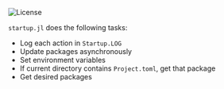 
![License](https://img.shields.io/github/license/jakobjpeters/startup.jl)

`startup.jl` does the following tasks:
- Log each action in `Startup.LOG`
- Update packages asynchronously
- Set environment variables
- If current directory contains `Project.toml`, get that package
- Get desired packages
